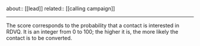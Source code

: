 about:: [[lead]]
related:: [[calling campaign]]
___

The score corresponds to the probability that a contact is interested in RDVQ. It is an integer from 0 to 100; the higher it is, the more likely the contact is to be converted.